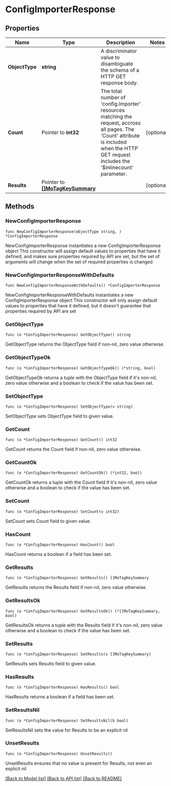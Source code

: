 # ConfigImporterResponse

## Properties

Name | Type | Description | Notes
------------ | ------------- | ------------- | -------------
**ObjectType** | **string** | A discriminator value to disambiguate the schema of a HTTP GET response body. | 
**Count** | Pointer to **int32** | The total number of &#39;config.Importer&#39; resources matching the request, accross all pages. The &#39;Count&#39; attribute is included when the HTTP GET request includes the &#39;$inlinecount&#39; parameter. | [optional] 
**Results** | Pointer to [**[]MoTagKeySummary**](mo.TagKeySummary.md) |  | [optional] 

## Methods

### NewConfigImporterResponse

`func NewConfigImporterResponse(objectType string, ) *ConfigImporterResponse`

NewConfigImporterResponse instantiates a new ConfigImporterResponse object
This constructor will assign default values to properties that have it defined,
and makes sure properties required by API are set, but the set of arguments
will change when the set of required properties is changed

### NewConfigImporterResponseWithDefaults

`func NewConfigImporterResponseWithDefaults() *ConfigImporterResponse`

NewConfigImporterResponseWithDefaults instantiates a new ConfigImporterResponse object
This constructor will only assign default values to properties that have it defined,
but it doesn't guarantee that properties required by API are set

### GetObjectType

`func (o *ConfigImporterResponse) GetObjectType() string`

GetObjectType returns the ObjectType field if non-nil, zero value otherwise.

### GetObjectTypeOk

`func (o *ConfigImporterResponse) GetObjectTypeOk() (*string, bool)`

GetObjectTypeOk returns a tuple with the ObjectType field if it's non-nil, zero value otherwise
and a boolean to check if the value has been set.

### SetObjectType

`func (o *ConfigImporterResponse) SetObjectType(v string)`

SetObjectType sets ObjectType field to given value.


### GetCount

`func (o *ConfigImporterResponse) GetCount() int32`

GetCount returns the Count field if non-nil, zero value otherwise.

### GetCountOk

`func (o *ConfigImporterResponse) GetCountOk() (*int32, bool)`

GetCountOk returns a tuple with the Count field if it's non-nil, zero value otherwise
and a boolean to check if the value has been set.

### SetCount

`func (o *ConfigImporterResponse) SetCount(v int32)`

SetCount sets Count field to given value.

### HasCount

`func (o *ConfigImporterResponse) HasCount() bool`

HasCount returns a boolean if a field has been set.

### GetResults

`func (o *ConfigImporterResponse) GetResults() []MoTagKeySummary`

GetResults returns the Results field if non-nil, zero value otherwise.

### GetResultsOk

`func (o *ConfigImporterResponse) GetResultsOk() (*[]MoTagKeySummary, bool)`

GetResultsOk returns a tuple with the Results field if it's non-nil, zero value otherwise
and a boolean to check if the value has been set.

### SetResults

`func (o *ConfigImporterResponse) SetResults(v []MoTagKeySummary)`

SetResults sets Results field to given value.

### HasResults

`func (o *ConfigImporterResponse) HasResults() bool`

HasResults returns a boolean if a field has been set.

### SetResultsNil

`func (o *ConfigImporterResponse) SetResultsNil(b bool)`

 SetResultsNil sets the value for Results to be an explicit nil

### UnsetResults
`func (o *ConfigImporterResponse) UnsetResults()`

UnsetResults ensures that no value is present for Results, not even an explicit nil

[[Back to Model list]](../README.md#documentation-for-models) [[Back to API list]](../README.md#documentation-for-api-endpoints) [[Back to README]](../README.md)


